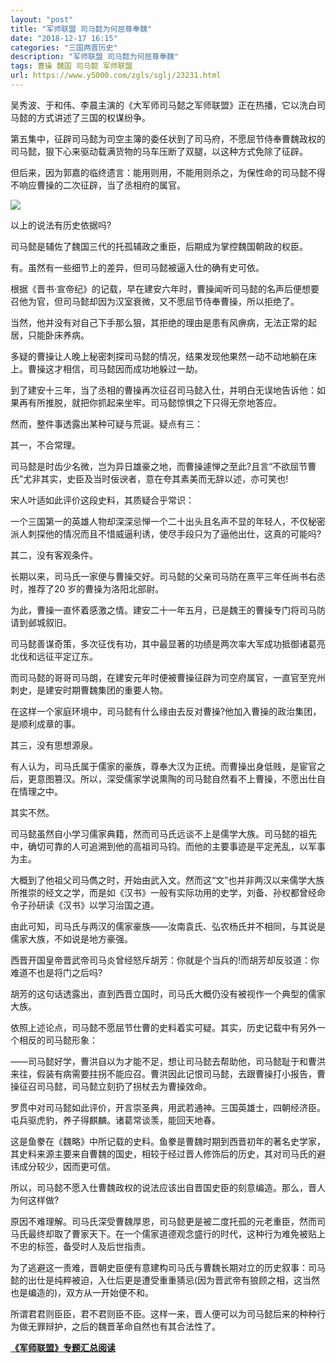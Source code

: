 ```yaml
---
layout: "post"
title: "军师联盟 司马懿为何屈尊奉魏"
date: "2018-12-17 16:15"
categories: "三国两晋历史"
description: "军师联盟 司马懿为何屈尊奉魏"
tags: 曹操 魏国 司马懿 军师联盟
url: https://www.y5000.com/zgls/sglj/23231.html
---
```






吴秀波、于和伟、李晨主演的《大军师司马懿之军师联盟》正在热播，它以洗白司马懿的方式讲述了三国的权谋纷争。

第五集中，征辟司马懿为司空主簿的委任状到了司马府，不愿屈节侍奉曹魏政权的司马懿，狠下心来驱动载满货物的马车压断了双腿，以这种方式免除了征辟。

但后来，因为郭嘉的临终遗言：能用则用，不能用则杀之，为保性命的司马懿不得不响应曹操的二次征辟，当了丞相府的属官。

![](https://img.y5000.com/uploads/allimg/170705/8-1FF5140I01a.jpg)

以上的说法有历史依据吗?

司马懿是辅佐了魏国三代的托孤辅政之重臣，后期成为掌控魏国朝政的权臣。

有。虽然有一些细节上的差异，但司马懿被逼入仕的确有史可依。

根据《晋书·宣帝纪》的记载，早在建安六年时，曹操闻听司马懿的名声后便想要召他为官，但司马懿却因为汉室衰微，又不愿屈节侍奉曹操，所以拒绝了。

当然，他并没有对自己下手那么狠，其拒绝的理由是患有风痹病，无法正常的起居，只能卧床养病。

多疑的曹操让人晚上秘密刺探司马懿的情况，结果发现他果然一动不动地躺在床上。曹操这才相信，司马懿因而成功地躲过一劫。

到了建安十三年，当了丞相的曹操再次征召司马懿入仕，并明白无误地告诉他：如果再有所推脱，就把你抓起来坐牢。司马懿惊惧之下只得无奈地答应。

然而，整件事透露出某种可疑与荒诞。疑点有三：

其一，不合常理。

司马懿是时齿少名微，岂为异日雄豪之地，而曹操遽惮之至此?且言“不欲屈节曹氏”尤非其实，史臣及当时佞谀者，意在夸其素美而无辞以述，亦可笑也!

宋人叶适如此评价这段史料，其质疑合乎常识：

一个三国第一的英雄人物却深深忌惮一个二十出头且名声不显的年轻人，不仅秘密派人刺探他的情况而且不惜威逼利诱，使尽手段只为了逼他出仕，这真的可能吗?

其二，没有客观条件。

长期以来，司马氏一家便与曹操交好。司马懿的父亲司马防在熹平三年任尚书右丞时，推荐了20 岁的曹操为洛阳北部尉。

为此，曹操一直怀着感激之情。建安二十一年五月，已是魏王的曹操专门将司马防请到邺城叙旧。

司马懿善谋奇策，多次征伐有功，其中最显著的功绩是两次率大军成功抵御诸葛亮北伐和远征平定辽东。

而司马懿的哥哥司马朗，在建安元年时便被曹操征辟为司空府属官，一直官至兖州刺史，是建安时期曹魏集团的重要人物。

在这样一个家庭环境中，司马懿有什么缘由去反对曹操?他加入曹操的政治集团，是顺利成章的事。

其三，没有思想源泉。

有人认为，司马氏属于儒家的豪族，尊奉大汉为正统。而曹操出身低贱，是宦官之后，更意图篡汉。所以，深受儒家学说熏陶的司马懿自然看不上曹操，不愿出仕自在情理之中。

其实不然。

司马懿虽然自小学习儒家典籍，然而司马氏远谈不上是儒学大族。司马懿的祖先中，确切可靠的人可追溯到他的高祖司马钧。而他的主要事迹是平定羌乱，以军事为主。

大概到了他祖父司马儁之时，开始由武入文。然而这“文”也并非两汉以来儒学大族所推崇的经文之学，而是如《汉书》一般有实际功用的史学，刘备、孙权都曾经命令子孙研读《汉书》以学习治国之道。

由此可知，司马氏与两汉的儒家豪族——汝南袁氏、弘农杨氏并不相同，与其说是儒家大族，不如说是地方豪强。

西晋开国皇帝晋武帝司马炎曾经怒斥胡芳：你就是个当兵的!而胡芳却反驳道：你难道不也是将门之后吗?

胡芳的这句话透露出，直到西晋立国时，司马氏大概仍没有被视作一个典型的儒家大族。

依照上述论点，司马懿不愿屈节仕曹的史料着实可疑。其实，历史记载中有另外一个相反的司马懿形象：

——司马懿好学，曹洪自以为才能不足，想让司马懿去帮助他，司马懿耻于和曹洪来往，假装有病需要拄拐不能应召。曹洪因此记恨司马懿，去跟曹操打小报告，曹操征召司马懿，司马懿立刻扔了拐杖去为曹操效命。

罗贯中对司马懿如此评价，开言崇圣典，用武若通神。三国英雄士，四朝经济臣。屯兵驱虎豹，养子得麒麟。诸葛常谈羡，能回天地春。

这是鱼豢在《魏略》中所记载的史料。鱼豢是曹魏时期到西晋初年的著名史学家，其史料来源主要来自曹魏的国史，相较于经过晋人修饰后的历史，其对司马氏的避讳成分较少，因而更可信。

所以，司马懿不愿入仕曹魏政权的说法应该出自晋国史臣的刻意编造。那么，晋人为何这样做?

原因不难理解。司马氏深受曹魏厚恩，司马懿更是被二度托孤的元老重臣，然而司马氏最终却取了曹家天下。在一个儒家道德观念盛行的时代，这种行为难免被贴上不忠的标签，备受时人及后世指责。

为了逃避这一责难，晋朝史臣便有意建构司马氏与曹魏长期对立的历史叙事：司马懿的出仕是纯粹被迫，入仕后更是遭受重重猜忌(因为晋武帝有狼顾之相，这当然也是编造的)，双方从一开始便不和。

所谓君君则臣臣，君不君则臣不臣。这样一来，晋人便可以为司马懿后来的种种行为做无罪辩护，之后的魏晋革命自然也有其合法性了。

**[《军师联盟》专题汇总阅读](https://www.y5000.com/zgls/sglj/23240.html)**

